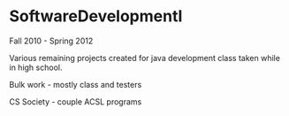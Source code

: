 SoftwareDevelopmentI
====================

Fall 2010 - Spring 2012

Various remaining projects created for java development class taken while in high school.

Bulk work - mostly class and testers

CS Society - couple ACSL programs
